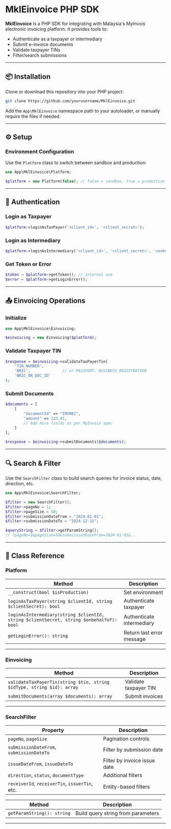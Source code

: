 # MklEinvoice PHP SDK

**MklEinvoice** is a PHP SDK for integrating with Malaysia's MyInvois electronic invoicing platform. It provides tools to:

- Authenticate as a taxpayer or intermediary
- Submit e-invoice documents
- Validate taxpayer TINs
- Filter/search submissions

---

## 📦 Installation

Clone or download this repository into your PHP project:

```bash
git clone https://github.com/yourusername/MklEinvoice.git
```

Add the `App\MklEinvoice` namespace path to your autoloader, or manually require the files if needed.

---

## ⚙️ Setup

### Environment Configuration

Use the `Platform` class to switch between sandbox and production:

```php
use App\MklEinvoice\Platform;

$platform = new Platform(false); // false = sandbox, true = production
```

---

## 🔐 Authentication

### Login as Taxpayer

```php
$platform->loginAsTaxPayer('<client_id>', '<client_secret>');
```

### Login as Intermediary

```php
$platform->loginAsIntermediary('<client_id>', '<client_secret>', '<onbehalfof>');
```

### Get Token or Error

```php
$token = $platform->getToken(); // internal use
$error = $platform->getLoginError();
```

---

## 📤 Einvoicing Operations

### Initialize

```php
use App\MklEinvoice\Einvoicing;

$einvoicing = new Einvoicing($platform);
```

### Validate Taxpayer TIN

```php
$response = $einvoicing->validateTaxPayerTin(
    'TIN_NUMBER',
    'NRIC',              // or PASSPORT, BUSINESS_REGISTRATION
    'NRIC_OR_DOC_ID'
);
```

### Submit Documents

```php
$documents = [
    [
        "documentId" => "INV001",
        "amount" => 123.45,
        // Add more fields as per MyInvois spec
    ]
];

$response = $einvoicing->submitDocuments($documents);
```

---

## 🔍 Search & Filter

Use the `SearchFilter` class to build search queries for invoice status, date, direction, etc.

```php
use App\MklEinvoice\SearchFilter;

$filter = new SearchFilter();
$filter->pageNo = 1;
$filter->pageSize = 50;
$filter->submissionDateFrom = "2024-01-01";
$filter->submissionDateTo = "2024-12-31";

$queryString = $filter->getParamString();
// ?pageNo=1&pageSize=50&submissionDateFrom=2024-01-01&...
```

---

## 🧾 Class Reference

### Platform

| Method | Description |
|--------|-------------|
| `__construct(bool $isProduction)` | Set environment |
| `loginAsTaxPayer(string $clientId, string $clientSecret): bool` | Authenticate taxpayer |
| `loginAsIntermediary(string $clientId, string $clientSecret, string $onbehalfof): bool` | Authenticate intermediary |
| `getLoginError(): string` | Return last error message |

---

### Einvoicing

| Method | Description |
|--------|-------------|
| `validateTaxPayerTin(string $tin, string $idType, string $id): array` | Validate taxpayer TIN |
| `submitDocuments(array $documents): array` | Submit invoices |

---

### SearchFilter

| Property | Description |
|----------|-------------|
| `pageNo`, `pageSize` | Pagination controls |
| `submissionDateFrom`, `submissionDateTo` | Filter by submission date |
| `issueDateFrom`, `issueDateTo` | Filter by invoice issue date |
| `direction`, `status`, `documentType` | Additional filters |
| `receiverId`, `receiverTin`, `issuerTin`, etc. | Entity-based filters |

| Method | Description |
|--------|-------------|
| `getParamString(): string` | Build query string from parameters |

---
